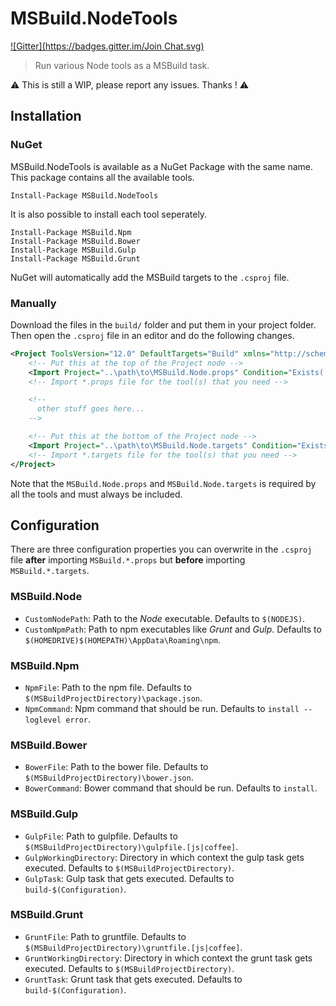 MSBuild.NodeTools
============
[![Gitter](https://badges.gitter.im/Join Chat.svg)](https://gitter.im/kmees/MSBuild.NodeTools?utm_source=badge&utm_medium=badge&utm_campaign=pr-badge&utm_content=badge)
> Run various Node tools as a MSBuild task.

:warning: This is still a WIP, please report any issues. Thanks ! :warning:

Installation
------------

### NuGet

MSBuild.NodeTools is available as a NuGet Package with the same name. This
package contains all the available tools.

```
Install-Package MSBuild.NodeTools
```

It is also possible to install each tool seperately.

```
Install-Package MSBuild.Npm
Install-Package MSBuild.Bower
Install-Package MSBuild.Gulp
Install-Package MSBuild.Grunt
```

NuGet will automatically add the MSBuild targets to the `.csproj` file.

### Manually

Download the files in the `build/` folder and put them in your project folder.
Then open the `.csproj` file in an editor and do the following changes.

```xml
<Project ToolsVersion="12.0" DefaultTargets="Build" xmlns="http://schemas.microsoft.com/developer/msbuild/2003">
    <!-- Put this at the top of the Project node -->
    <Import Project="..\path\to\MSBuild.Node.props" Condition="Exists('..\path\to\MSBuild.Node.props')" />
    <!-- Import *.props file for the tool(s) that you need -->

    <!--
      other stuff goes here...
    -->

    <!-- Put this at the bottom of the Project node -->
    <Import Project="..\path\to\MSBuild.Node.targets" Condition="Exists('..\path\to\MSBuild.Node.targets')" />
    <!-- Import *.targets file for the tool(s) that you need -->
</Project>
```

Note that the `MSBuild.Node.props` and `MSBuild.Node.targets` is required by
all the tools and must always be included.

Configuration
-------------

There are three configuration properties you can overwrite in the `.csproj` file 
**after** importing `MSBuild.*.props` but **before** importing `MSBuild.*.targets`.

### MSBuild.Node

  * `CustomNodePath`: Path to the *Node* executable. Defaults to `$(NODEJS)`.
  * `CustomNpmPath`: Path to npm executables like *Grunt* and *Gulp*. Defaults to `$(HOMEDRIVE)$(HOMEPATH)\AppData\Roaming\npm`.

### MSBuild.Npm

  * `NpmFile`: Path to the npm file. Defaults to `$(MSBuildProjectDirectory)\package.json`.
  * `NpmCommand`: Npm command that should be run. Defaults to `install --loglevel error`.

### MSBuild.Bower

  * `BowerFile`: Path to the bower file. Defaults to `$(MSBuildProjectDirectory)\bower.json`.
  * `BowerCommand`: Bower command that should be run. Defaults to `install`.

### MSBuild.Gulp

  * `GulpFile`: Path to gulpfile. Defaults to `$(MSBuildProjectDirectory)\gulpfile.[js|coffee]`.
  * `GulpWorkingDirectory`: Directory in which context the gulp task gets executed. Defaults to `$(MSBuildProjectDirectory)`.
  * `GulpTask`: Gulp task that gets executed. Defaults to `build-$(Configuration)`.

### MSBuild.Grunt

  * `GruntFile`: Path to gruntfile. Defaults to `$(MSBuildProjectDirectory)\gruntfile.[js|coffee]`.
  * `GruntWorkingDirectory`: Directory in which context the grunt task gets executed. Defaults to `$(MSBuildProjectDirectory)`.
  * `GruntTask`: Grunt task that gets executed. Defaults to `build-$(Configuration)`.
